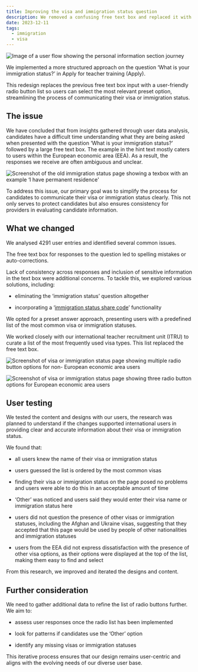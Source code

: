 ```yaml
---
title: Improving the visa and immigration status question
description: We removed a confusing free text box and replaced it with a list of defined radio options.
date: 2023-12-11
tags:
  - immigration
  - visa
---
```

![Image of a user flow showing the personal information section journey](user-flow-2.jpg)

We implemented a more structured approach on the question ‘What is your immigration status?’ in Apply for teacher training (Apply).

This redesign replaces the previous free text box input with a user-friendly radio button list so users can select the most relevant preset option, streamlining the process of communicating their visa or immigration status.

## The issue

We have concluded that from insights gathered through user data analysis, candidates have a difficult time understanding what they are being asked when presented with the question ‘What is your immigration status?’ followed by a large free text box.  The example in the hint text mostly caters to users within the European economic area (EEA). As a result, the responses we receive are often ambiguous and unclear.

![Screenshot of the old immigration status page showing a texbox with an example ‘I have permanent residence'](old-immigration-status.png)

To address this issue, our primary goal was to simplify the process for candidates to communicate their visa or immigration status clearly. This not only serves to protect candidates but also ensures consistency for providers in evaluating candidate information.

## What we changed

We analysed 4291 user entries and identified several common issues.

The free text box for responses to the question led to spelling mistakes or auto-corrections.

Lack of consistency across responses and inclusion of sensitive information in the text box were additional concerns. To tackle this, we explored various solutions, including:

- eliminating the ‘immigration status’ question altogether

- incorporating a ‘[immigration status share code](/apply-for-teacher-training/exploring-ways-to-integrate-the-services)’ functionality

We opted for a preset answer approach, presenting users with a predefined list of the most common visa or immigration statuses.

We worked closely with our international teacher recruitment unit (ITRU) to curate a list of the most frequently used visa types. This list replaced the free text box.

![Screenshot of visa or immigration status page showing multiple radio button options for non- European economic area users](Non-EEA-option.png)

![Screenshot of visa or immigration status page showing three radio button options for European economic area users](EEA-option.png)

## User testing

We tested the content and designs with our users, the research was planned to understand if the changes supported international users in providing clear and accurate information about their visa or immigration status.

We found that:

- all users knew the name of their visa or immigration status

- users guessed the list is ordered by the most common visas

- finding their visa or immigration status on the page posed no problems and users were able to do this in an acceptable amount of time

- ‘Other’ was noticed and users said they would enter their visa name or immigration status here

- users did not question the presence of other visas or immigration statuses, including the Afghan and Ukraine visas, suggesting that they accepted that this page would be used by people of other nationalities and immigration statuses

- users from the EEA did not express dissatisfaction with the presence of other visa options, as their options were displayed at the top of the list, making them easy to find and select

From this research, we improved and iterated the designs and content.

## Further consideration

We need to gather additional data to refine the list of radio buttons further. We aim to:

- assess user responses once the radio list has been implemented

- look for patterns if candidates use the ‘Other’ option

- identify any missing visas or immigration statuses

This iterative process ensures that our design remains user-centric and aligns with the evolving needs of our diverse user base.

